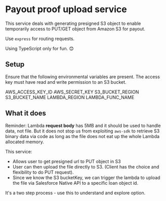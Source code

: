# Payout proof upload service

This service deals with generating presigned S3 object to enable temporarily access to PUT/GET object from Amazon S3 for payout.

Use `express` for routing requests.

Using TypeScript only for fun. 😊

## Setup

Ensure that the following environmental variables are present. The access key must have read and write permission to an S3 bucket.

AWS_ACCESS_KEY_ID
AWS_SECRET_KEY
S3_BUCKET_REGION
S3_BUCKET_NAME
LAMBDA_REGION
LAMBDA_FUNC_NAME

## What it does

Reminder: Lambda **request body** has 5MB and it should be used to handle data, not file. But it does not stop us from exploiting `aws-sdk` to retrieve S3 binary data via code as long as the file does not eat up the whole Lambda allocated memory.

This service:

* Allows user to get presigned url to PUT object in S3
* User can then upload the file directly to S3. (Client has the choice and flexibility to do PUT request).
* Since we know the S3 bucketKey, we can trigger the lambda to upload the file via Salesforce Native API to a specific loan object id.

It's a two step process - use this to understand and explore option.
